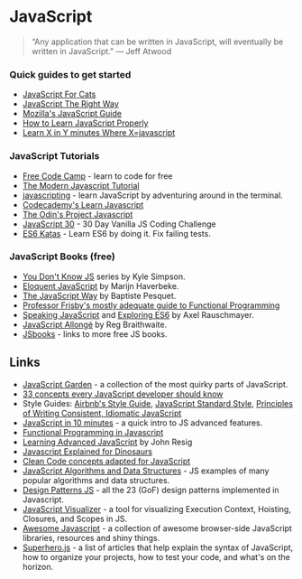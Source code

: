 # JavaScript

> “Any application that can be written in JavaScript, will eventually be written in JavaScript.” — Jeff Atwood

### Quick guides to get started

* [JavaScript For Cats](http://jsforcats.com)
* [JavaScript The Right Way](http://jstherightway.org)
* [Mozilla's JavaScript Guide](https://developer.mozilla.org/en-US/docs/Web/JavaScript/Guide/Introduction)
* [How to Learn JavaScript Properly](http://javascriptissexy.com/how-to-learn-javascript-properly/)
* [Learn X in Y minutes Where X=javascript](https://learnxinyminutes.com/docs/javascript/)

### JavaScript Tutorials

* [Free Code Camp](https://www.freecodecamp.org/) - learn to code for free
* [The Modern Javascript Tutorial](http://javascript.info/)
* [javascripting](https://github.com/workshopper/javascripting) - learn JavaScript by adventuring around in the terminal.
* [Codecademy's Learn Javascript](https://www.codecademy.com/learn/learn-javascript)
* [The Odin's Project Javascript](https://www.theodinproject.com/courses/javascript)
* [JavaScript 30](https://javascript30.com/) - 30 Day Vanilla JS Coding Challenge
* [ES6 Katas](http://es6katas.org) - Learn ES6 by doing it. Fix failing tests.

### JavaScript Books \(free\)

* [You Don't Know JS](https://github.com/getify/You-Dont-Know-JS) series by Kyle Simpson.
* [Eloquent JavaScript](https://eloquentjavascript.net/) by Marijn Haverbeke.
* [The JavaScript Way](https://github.com/bpesquet/thejsway) by Baptiste Pesquet.
* [Professor Frisby's mostly adequate guide to Functional Programming](https://mostly-adequate.gitbooks.io/mostly-adequate-guide/)
* [Speaking JavaScript](http://speakingjs.com/es5/) and [Exploring ES6](http://exploringjs.com/es6) by Axel Rauschmayer.
* [JavaScript Allongé](https://leanpub.com/javascriptallongesix/read) by Reg Braithwaite.
* [JSbooks](https://jsbooks.revolunet.com/) - links to more free JS books.

## Links

* [JavaScript Garden](http://bonsaiden.github.com/JavaScript-Garden) - a collection of the most quirky parts of JavaScript.
* [33 concepts every JavaScript developer should know](https://github.com/leonardomso/33-js-concepts#readme)
* Style Guides: [Airbnb's Style Guide](https://github.com/airbnb/javascript), [JavaScript Standard Style](https://standardjs.com), [Principles of Writing Consistent, Idiomatic JavaScript](https://github.com/rwaldron/idiomatic.js)
* [JavaScript in 10 minutes](https://raw.githubusercontent.com/spencertipping/js-in-ten-minutes/master/js-in-ten-minutes.pdf) - a quick intro to JS advanced features.
* [Functional Programming in Javascript](http://reactivex.io/learnrx/)
* [Learning Advanced JavaScript](https://johnresig.com/apps/learn/) by John Resig
* [Javascript Explained for Dinosaurs](https://medium.com/the-node-js-collection/modern-javascript-explained-for-dinosaurs-f695e9747b70)
* [Clean Code concepts adapted for JavaScript](https://github.com/ryanmcdermott/clean-code-javascript#readme)
* [JavaScript Algorithms and Data Structures](https://github.com/trekhleb/javascript-algorithms#readme) - JS examples of many popular algorithms and data structures.
* [Design Patterns JS](https://github.com/fbeline/Design-Patterns-JS) - all the 23 \(GoF\) design patterns implemented in Javascript.
* [JavaScript Visualizer](https://tylermcginnis.com/javascript-visualizer/) - a tool for visualizing Execution Context, Hoisting, Closures, and Scopes in JS.
* [Awesome Javascript](https://github.com/sorrycc/awesome-javascript) - a collection of awesome browser-side JavaScript libraries, resources and shiny things.
* [Superhero.js](http://superherojs.com) - a list of articles that help explain the syntax of JavaScript, how to organize your projects, how to test your code, and what's on the horizon.

